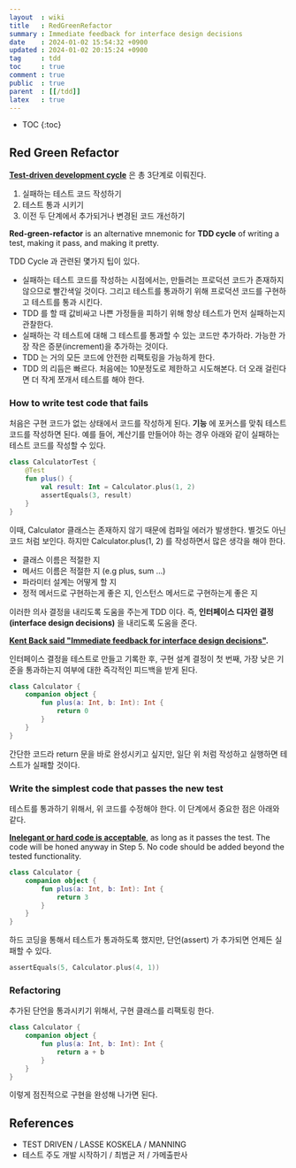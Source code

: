 ```yaml
---
layout  : wiki
title   : RedGreenRefactor
summary : Immediate feedback for interface design decisions
date    : 2024-01-02 15:54:32 +0900
updated : 2024-01-02 20:15:24 +0900
tag     : tdd
toc     : true
comment : true
public  : true
parent  : [[/tdd]]
latex   : true
---
```

* TOC
{:toc}

## Red Green Refactor

__[Test-driven development cycle](https://en.wikipedia.org/wiki/Test-driven_development)__ 은 총 3단계로 이뤄진다.

1. 실패하는 테스트 코드 작성하기
2. 테스트 통과 시키기 
3. 이전 두 단계에서 추가되거나 변경된 코드 개선하기

__Red-green-refactor__ is an alternative mnemonic for __TDD cycle__ of writing a test, making it pass, and making it pretty.

TDD Cycle 과 관련된 몇가지 팁이 있다.

- 실패하는 테스트 코드를 작성하는 시점에서는, 만들려는 프로덕션 코드가 존재하지 않으므로 빨간색일 것이다. 그리고 테스트를 통과하기 위해 프로덕션 코드를 구현하고 테스트를 통과 시킨다.
- TDD 를 할 때 값비싸고 나쁜 가정들을 피하기 위해 항상 테스트가 먼저 실패하는지 관찰한다.
- 실패하는 각 테스트에 대해 그 테스트를 통과할 수 있는 코드만 추가하라. 가능한 가장 작은 증분(increment)을 추가하는 것이다.
- TDD 는 거의 모든 코드에 안전한 리팩토링을 가능하게 한다.
- TDD 의 리듬은 빠르다. 처음에는 10분정도로 제한하고 시도해본다. 더 오래 걸린다면 더 작게 쪼개서 테스트를 해야 한다.

### How to write test code that fails

처음은 구현 코드가 없는 상태에서 코드를 작성하게 된다. __기능__ 에 포커스를 맞춰 테스트 코드를 작성하면 된다.
예를 들어, 계산기를 만들어야 하는 경우 아래와 같이 실패하는 테스트 코드를 작성할 수 있다.

```kotlin
class CalculatorTest {
    @Test
    fun plus() {
        val result: Int = Calculator.plus(1, 2)
        assertEquals(3, result)
    }
}
```

이때, Calculator 클래스는 존재하지 않기 때문에 컴파일 에러가 발생한다. 별것도 아닌 코드 처럼 보인다. 하지만 Calculator.plus(1, 2) 를 작성하면서 많은 생각을 해야 한다.

- 클래스 이름은 적절한 지
- 메서드 이름은 적절한 지 (e.g plus, sum ...)
- 파라미터 설계는 어떻게 할 지
- 정적 메서드로 구현하는게 좋은 지, 인스턴스 메서드로 구현하는게 좋은 지

이러한 의사 결정을 내리도록 도움을 주는게 TDD 이다. 즉, __인터페이스 디자인 결정(interface design decisions)__ 을 내리도록 도움을 준다.

__[Kent Back said "Immediate feedback for interface design decisions"](https://tidyfirst.substack.com/p/tdd-isnt-design).__

인터페이스 결정을 테스트로 만들고 기록한 후, 구현 설계 결정이 첫 번째, 가장 낮은 기준을 통과하는지 여부에 대한 즉각적인 피드백을 받게 된다.

```kotlin
class Calculator {
    companion object {
        fun plus(a: Int, b: Int): Int {
            return 0
        }
    }
}
```

간단한 코드라 return 문을 바로 완성시키고 싶지만, 일단 위 처럼 작성하고 실행하면 테스트가 실패할 것이다.

### Write the simplest code that passes the new test

테스트를 통과하기 위해서, 위 코드를 수정해야 한다. 이 단계에서 중요한 점은 아래와 같다.

__[Inelegant or hard code is acceptable](https://en.wikipedia.org/wiki/Test-driven_development)__, as long as it passes the test. The code will be honed anyway in Step 5. No code should be added beyond the tested functionality.

```kotlin
class Calculator {
    companion object {
        fun plus(a: Int, b: Int): Int {
            return 3
        }
    }
}
```

하드 코딩을 통해서 테스트가 통과하도록 했지만, 단언(assert) 가 추가되면 언제든 실패할 수 있다.

```kotlin
assertEquals(5, Calculator.plus(4, 1))
```

### Refactoring

추가된 단언을 통과시키기 위해서, 구현 클래스를 리팩토링 한다.

```kotlin
class Calculator {
    companion object {
        fun plus(a: Int, b: Int): Int {
            return a + b
        }
    }
}
```

이렇게 점진적으로 구현을 완성해 나가면 된다.

## References

- TEST DRIVEN / LASSE KOSKELA / MANNING
- 테스트 주도 개발 시작하기 / 최범균 저 / 가메출판사